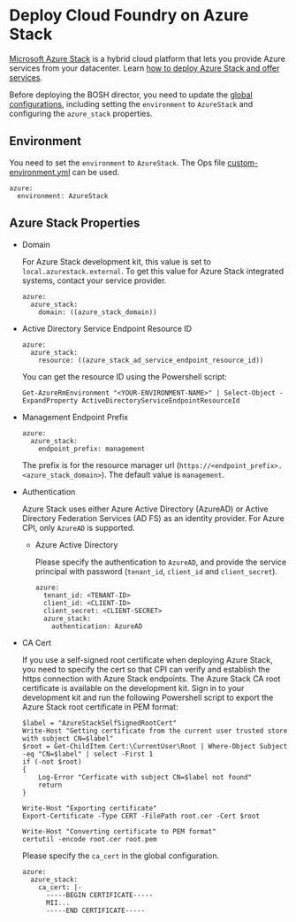 # Deploy Cloud Foundry on Azure Stack

[Microsoft Azure Stack](https://azure.microsoft.com/en-us/overview/azure-stack/) is a hybrid cloud platform that lets you provide Azure services from your datacenter. Learn [how to deploy Azure Stack and offer services](https://docs.microsoft.com/en-us/azure/azure-stack/).

Before deploying the BOSH director, you need to update the [global configurations](http://bosh.io/docs/azure-cpi.html#global), including setting the `environment` to `AzureStack` and configuring the `azure_stack` properties.

## Environment

You need to set the `environment` to `AzureStack`. The Ops file [custom-environment.yml](https://github.com/cloudfoundry/bosh-deployment/blob/master/azure/custom-environment.yml) can be used.

```
azure:
  environment: AzureStack
```

## Azure Stack Properties

* Domain

  For Azure Stack development kit, this value is set to `local.azurestack.external`. To get this value for Azure Stack integrated systems, contact your service provider.

  ```
  azure:
    azure_stack:
      domain: ((azure_stack_domain))
  ```

* Active Directory Service Endpoint Resource ID

  ```
  azure:
    azure_stack:
      resource: ((azure_stack_ad_service_endpoint_resource_id))
  ```

  You can get the resource ID using the Powershell script:

  ```
  Get-AzureRmEnvironment "<YOUR-ENVIRONMENT-NAME>" | Select-Object -ExpandProperty ActiveDirectoryServiceEndpointResourceId
  ```

* Management Endpoint Prefix

  ```
  azure:
    azure_stack:
      endpoint_prefix: management
  ```

  The prefix is for the resource manager url (`https://<endpoint_prefix>.<azure_stack_domain>`). The default value is `management`.

* Authentication

  Azure Stack uses either Azure Active Directory (AzureAD) or Active Directory Federation Services (AD FS) as an identity provider. For Azure CPI, only `AzureAD` is supported.

  * Azure Active Directory

    Please specify the authentication to `AzureAD`, and provide the service principal with password (`tenant_id`, `client_id` and `client_secret`).

    ```
    azure:
      tenant_id: <TENANT-ID>
      client_id: <CLIENT-ID>
      client_secret: <CLIENT-SECRET>
      azure_stack:
        authentication: AzureAD
    ```

* CA Cert

  If you use a self-signed root certificate when deploying Azure Stack, you need to specify the cert so that CPI can verify and establish the https connection with Azure Stack endpoints. The Azure Stack CA root certificate is available on the development kit. Sign in to your development kit and run the following Powershell script to export the Azure Stack root certificate in PEM format:

  ```
  $label = "AzureStackSelfSignedRootCert"
  Write-Host "Getting certificate from the current user trusted store with subject CN=$label"
  $root = Get-ChildItem Cert:\CurrentUser\Root | Where-Object Subject -eq "CN=$label" | select -First 1
  if (-not $root)
  {
      Log-Error "Cerficate with subject CN=$label not found"
      return
  }
  
  Write-Host "Exporting certificate"
  Export-Certificate -Type CERT -FilePath root.cer -Cert $root
  
  Write-Host "Converting certificate to PEM format"
  certutil -encode root.cer root.pem
  ```

  Please specify the `ca_cert` in the global configuration.

  ```
  azure:
    azure_stack:
      ca_cert: |-
        -----BEGIN CERTIFICATE-----
        MII...
        -----END CERTIFICATE-----
  ```
